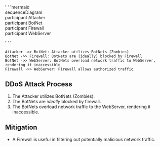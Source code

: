 ' ' 'mermaid  
sequenceDiagram  
   participant Attacker  
   participant BotNet  
   participant Firewall  
   participant WebServer  

' ' '

    Attacker ->> BotNet: Attacker utilizes BotNets (Zombies)
    BotNet ->> Firewall: BotNets are (ideally) blocked by Firewall
    BotNet ->> WebServer: BotNets overload network traffic to WebServer, rendering it inaccessible
    Firewall ->> WebServer: Firewall allows authorized traffic

## DDoS Attack Process
 1. The Attacker utilizes BotNets (Zombies).
 2. The BotNets are _ideally_ blocked by firewall.
 3. The BotNets overload network traffic to the WebServer, rendering it inaccessible.

## Mitigation
 * A Firewall is useful in filtering out potentially malicious network traffic.
